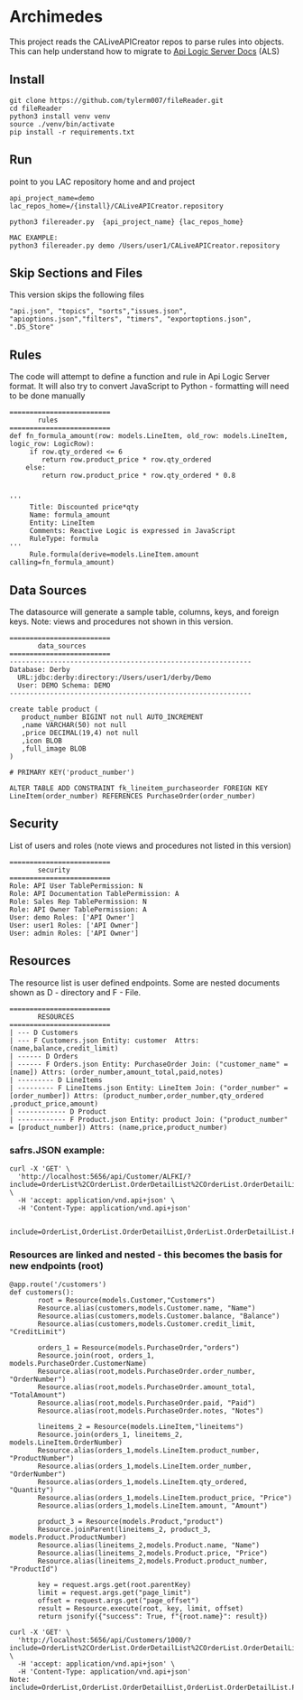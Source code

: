 # Archimedes

This project reads the CALiveAPICreator repos to parse rules into objects. This can help understand how to migrate to [Api Logic Server Docs](https://apilogicserver.github.io/Docs/) (ALS)

## Install
```
git clone https://github.com/tylerm007/fileReader.git
cd fileReader
python3 install venv venv
source ./venv/bin/activate
pip install -r requirements.txt
```

## Run
point to you LAC repository home and  and project
```
api_project_name=demo
lac_repos_home=/{install}/CALiveAPICreator.repository

python3 filereader.py  {api_project_name} {lac_repos_home}

MAC EXAMPLE:
python3 filereader.py demo /Users/user1/CALiveAPICreator.repository
```

## Skip Sections and Files
This version skips the following files
```
"api.json", "topics", "sorts","issues.json", "apioptions.json","filters", "timers", "exportoptions.json", ".DS_Store"
```

## Rules
The code will attempt to define a function and rule in Api Logic Server format. It will also try to convert JavaScript to Python - formatting will need to be done manually
```
=========================
       rules 
=========================
def fn_formula_amount(row: models.LineItem, old_row: models.LineItem, logic_row: LogicRow):
     if row.qty_ordered <= 6
        return row.product_price * row.qty_ordered
    else:
        return row.product_price * row.qty_ordered * 0.8


'''
     Title: Discounted price*qty
     Name: formula_amount
     Entity: LineItem
     Comments: Reactive Logic is expressed in JavaScript
     RuleType: formula
'''
     Rule.formula(derive=models.LineItem.amount calling=fn_formula_amount)

```


## Data Sources
The datasource will generate a sample table, columns, keys, and foreign keys. Note: views and procedures not shown in this version.
```
=========================
       data_sources 
=========================
------------------------------------------------------------
Database: Derby 
  URL:jdbc:derby:directory:/Users/user1/derby/Demo 
  User: DEMO Schema: DEMO
------------------------------------------------------------

create table product (
   product_number BIGINT not null AUTO_INCREMENT
   ,name VARCHAR(50) not null 
   ,price DECIMAL(19,4) not null 
   ,icon BLOB  
   ,full_image BLOB  
)

# PRIMARY KEY('product_number')

ALTER TABLE ADD CONSTRAINT fk_lineitem_purchaseorder FOREIGN KEY LineItem(order_number) REFERENCES PurchaseOrder(order_number)

```

## Security
List of users and roles (note views and procedures not listed in this version)
```
=========================
       security 
=========================
Role: API User TablePermission: N
Role: API Documentation TablePermission: A
Role: Sales Rep TablePermission: N
Role: API Owner TablePermission: A
User: demo Roles: ['API Owner']
User: user1 Roles: ['API Owner']
User: admin Roles: ['API Owner']
```

## Resources
The resource list is user defined endpoints.  Some are nested documents shown as D - directory and F - File. 
```
=========================
       RESOURCES 
=========================
| --- D Customers
| --- F Customers.json Entity: customer  Attrs: (name,balance,credit_limit) 
| ------ D Orders
| ------ F Orders.json Entity: PurchaseOrder Join: ("customer_name" = [name]) Attrs: (order_number,amount_total,paid,notes)
| --------- D LineItems
| --------- F LineItems.json Entity: LineItem Join: ("order_number" = [order_number]) Attrs: (product_number,order_number,qty_ordered ,product_price,amount)
| ------------ D Product
| ------------ F Product.json Entity: product Join: ("product_number" = [product_number]) Attrs: (name,price,product_number)
```
### safrs.JSON example:
```
curl -X 'GET' \
  'http://localhost:5656/api/Customer/ALFKI/?include=OrderList%2COrderList.OrderDetailList%2COrderList.OrderDetailList.Product&fields%5BCustomer%5D=Id%2CCompanyName%2CContactName%2CContactTitle%2CAddress%2CCity%2CRegion%2CPostalCode%2CCountry%2CPhone%2CFax%2CBalance%2CCreditLimit%2COrderCount%2CUnpaidOrderCount%2CClient_id' \
  -H 'accept: application/vnd.api+json' \
  -H 'Content-Type: application/vnd.api+json'


include=OrderList,OrderList.OrderDetailList,OrderList.OrderDetailList.Product
```

### Resources are linked and nested - this becomes the basis for new endpoints (root)
```
@app.route('/customers')
def customers():
       root = Resource(models.Customer,"Customers")
       Resource.alias(customers,models.Customer.name, "Name")
       Resource.alias(customers,models.Customer.balance, "Balance")
       Resource.alias(customers,models.Customer.credit_limit, "CreditLimit")
       
       orders_1 = Resource(models.PurchaseOrder,"orders")
       Resource.join(root, orders_1, models.PurchaseOrder.CustomerName)
       Resource.alias(root,models.PurchaseOrder.order_number, "OrderNumber")
       Resource.alias(root,models.PurchaseOrder.amount_total, "TotalAmount")
       Resource.alias(root,models.PurchaseOrder.paid, "Paid")
       Resource.alias(root,models.PurchaseOrder.notes, "Notes")

       lineitems_2 = Resource(models.LineItem,"lineitems")
       Resource.join(orders_1, lineitems_2, models.LineItem.OrderNumber)
       Resource.alias(orders_1,models.LineItem.product_number, "ProductNumber")
       Resource.alias(orders_1,models.LineItem.order_number, "OrderNumber")
       Resource.alias(orders_1,models.LineItem.qty_ordered, "Quantity")
       Resource.alias(orders_1,models.LineItem.product_price, "Price")
       Resource.alias(orders_1,models.LineItem.amount, "Amount")

       product_3 = Resource(models.Product,"product")
       Resource.joinParent(lineitems_2, product_3, models.Product.ProductNumber)
       Resource.alias(lineitems_2,models.Product.name, "Name")
       Resource.alias(lineitems_2,models.Product.price, "Price")
       Resource.alias(lineitems_2,models.Product.product_number, "ProductId")

       key = request.args.get(root.parentKey)
       limit = request.args.get("page_limit")
       offset = request.args.get("page_offset")
       result = Resource.execute(root, key, limit, offset)
       return jsonify({"success": True, f"{root.name}": result})

curl -X 'GET' \
  'http://localhost:5656/api/Customers/1000/?include=OrderList%2COrderList.OrderDetailList%2COrderList.OrderDetailList.Product&fields%5BCustomer%5D=Id%2CCompanyName%2CContactName%2CContactTitle%2CAddress%2CCity%2CRegion%2CPostalCode%2CCountry%2CPhone%2CFax%2CBalance%2CCreditLimit%2COrderCount%2CUnpaidOrderCount%2CClient_id' \
  -H 'accept: application/vnd.api+json' \
  -H 'Content-Type: application/vnd.api+json'
Note:
include=OrderList,OrderList.OrderDetailList,OrderList.OrderDetailList.Product
```